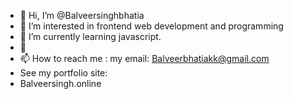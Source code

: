 - 👋 Hi, I’m @Balveersinghbhatia
- 👀 I’m interested in frontend web development and programming
- 🌱 I’m currently learning javascript.
- 💞
- 📫 How to reach me : my email: Balveerbhatiakk@gmail.com
- See my portfolio site: 
- Balveersingh.online
<!---
Balveersinghbhatia/Balveersinghbhatia is a ✨ special ✨ repository because its `README.md` (this file) appears on your GitHub profile.
You can click the Preview link to take a look at your changes.
--->
